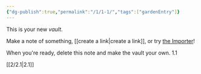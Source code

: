 ```yaml
---
{"dg-publish":true,"permalink":"/1/1-1/","tags":["gardenEntry"]}
---
```


This is your new *vault*.

Make a note of something, [[create a link\|create a link]], or try [the Importer](https://help.obsidian.md/Plugins/Importer)!

When you're ready, delete this note and make the vault your own.
1.1  

[[2/2.1\|2.1]]